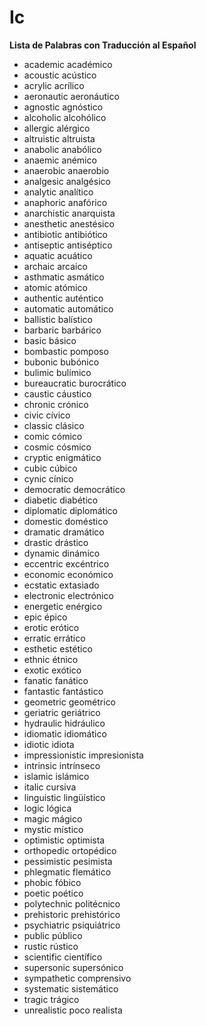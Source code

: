 # Ic



**Lista de Palabras con Traducción al Español**

*   academic    académico
*   acoustic    acústico
*   acrylic    acrílico
*   aeronautic    aeronáutico
*   agnostic    agnóstico
*   alcoholic    alcohólico
*   allergic    alérgico
*   altruistic    altruista
*   anabolic    anabólico
*   anaemic    anémico
*   anaerobic    anaerobio
*   analgesic    analgésico
*   analytic    analítico
*   anaphoric    anafórico
*   anarchistic    anarquista
*   anesthetic    anestésico
*   antibiotic    antibiótico
*   antiseptic    antiséptico
*   aquatic    acuático
*   archaic    arcaico
*   asthmatic    asmático
*   atomic    atómico
*   authentic    auténtico
*   automatic    automático
*   ballistic    balístico
*   barbaric    barbárico
*   basic    básico
*   bombastic    pomposo
*   bubonic    bubónico
*   bulimic    bulímico
*   bureaucratic    burocrático
*   caustic    cáustico
*   chronic    crónico
*   civic    cívico
*   classic    clásico
*   comic    cómico
*   cosmic    cósmico
*   cryptic    enigmático
*   cubic    cúbico
*   cynic    cínico
*   democratic    democrático
*   diabetic    diabético
*   diplomatic    diplomático
*   domestic    doméstico
*   dramatic    dramático
*   drastic    drástico
*   dynamic    dinámico
*   eccentric    excéntrico
*   economic    económico
*   ecstatic    extasiado
*   electronic    electrónico
*   energetic    enérgico
*   epic    épico
*   erotic    erótico
*   erratic    errático
*   esthetic    estético
*   ethnic    étnico
*   exotic    exótico
*   fanatic    fanático
*   fantastic    fantástico
*   geometric    geométrico
*   geriatric    geriátrico
*   hydraulic    hidráulico
*   idiomatic    idiomático
*   idiotic    idiota
*   impressionistic    impresionista
*   intrinsic    intrínseco
*   islamic    islámico
*   italic    cursiva
*   linguistic    lingüístico
*   logic    lógica
*   magic    mágico
*   mystic    místico
*   optimistic    optimista
*   orthopedic    ortopédico
*   pessimistic    pesimista
*   phlegmatic    flemático
*   phobic    fóbico
*   poetic    poético
*   polytechnic    politécnico
*   prehistoric    prehistórico
*   psychiatric    psiquiátrico
*   public    público
*   rustic    rústico
*   scientific    científico
*   supersonic    supersónico
*   sympathetic    comprensivo
*   systematic    sistemático
*   tragic    trágico
*   unrealistic    poco realista
